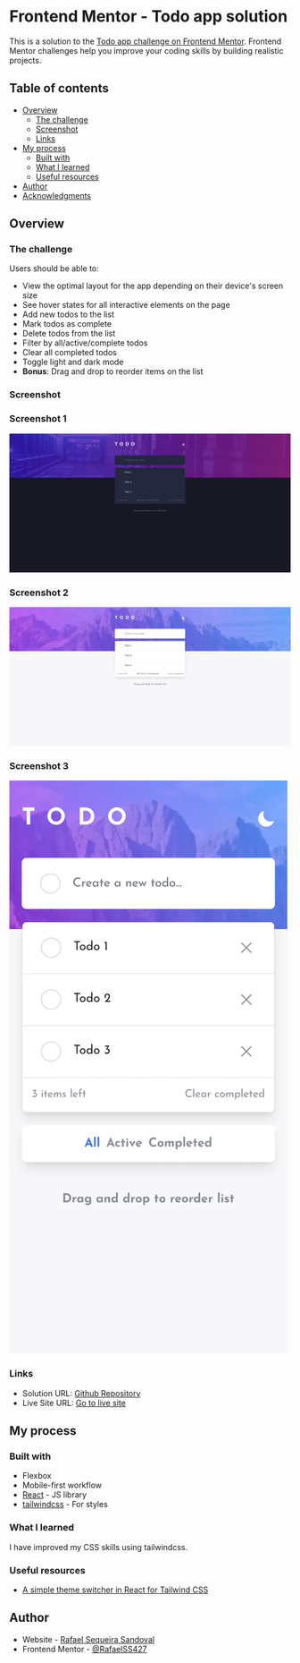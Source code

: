 # Frontend Mentor - Todo app solution

This is a solution to the [Todo app challenge on Frontend Mentor](https://www.frontendmentor.io/challenges/todo-app-Su1_KokOW). Frontend Mentor challenges help you improve your coding skills by building realistic projects. 

## Table of contents

- [Overview](#overview)
  - [The challenge](#the-challenge)
  - [Screenshot](#screenshot)
  - [Links](#links)
- [My process](#my-process)
  - [Built with](#built-with)
  - [What I learned](#what-i-learned)
  - [Useful resources](#useful-resources)
- [Author](#author)
- [Acknowledgments](#acknowledgments)

## Overview

### The challenge

Users should be able to:

- View the optimal layout for the app depending on their device's screen size
- See hover states for all interactive elements on the page
- Add new todos to the list
- Mark todos as complete
- Delete todos from the list
- Filter by all/active/complete todos
- Clear all completed todos
- Toggle light and dark mode
- **Bonus**: Drag and drop to reorder items on the list

### Screenshot

### Screenshot 1
![](./public/screenshots/desk1.webp)

### Screenshot 2
![](./public/screenshots/desk2.webp)

### Screenshot 3
![](./public/screenshots/mobile1.webp)

### Links
- Solution URL: [Github Repository](https://github.com/RafaelSS427/todo-app)
- Live Site URL: [Go to live site](https://rafaelss427.github.io/todo-app)

## My process

### Built with

- Flexbox
- Mobile-first workflow
- [React](https://reactjs.org/) - JS library
- [tailwindcss](https://tailwindcss.com/) - For styles

### What I learned
I have improved my CSS skills using tailwindcss.

### Useful resources
- [A simple theme switcher in React for Tailwind CSS](https://dev.to/danhawkins/a-simple-theme-switcher-in-react-for-tailwind-css-1349)

## Author

- Website - [Rafael Sequeira Sandoval](https://www.rafael-sequeira-sandoval.dev)
- Frontend Mentor - [@RafaelSS427](https://www.frontendmentor.io/profile/RafaelSS427)